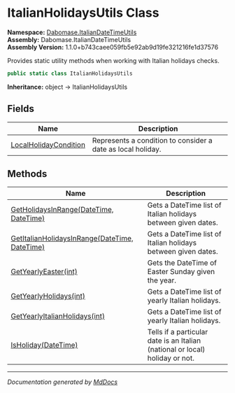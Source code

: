 ﻿<!--  
  <auto-generated>   
    The contents of this file were generated by a tool.  
    Changes to this file may be list if the file is regenerated  
  </auto-generated>   
-->

# ItalianHolidaysUtils Class

**Namespace:** [Dabomase.ItalianDateTimeUtils](../index.md)  
**Assembly:** Dabomase.ItalianDateTimeUtils  
**Assembly Version:** 1.1.0+b743caee059fb5e92ab9d19fe321216fe1d37576

Provides static utility methods when working with Italian holidays checks.

```csharp
public static class ItalianHolidaysUtils
```

**Inheritance:** object → ItalianHolidaysUtils

## Fields

| Name                                                     | Description                                                 |
| -------------------------------------------------------- | ----------------------------------------------------------- |
| [LocalHolidayCondition](fields/LocalHolidayCondition.md) | Represents a condition to consider a date as local holiday. |

## Methods

| Name                                                                                  | Description                                                                  |
| ------------------------------------------------------------------------------------- | ---------------------------------------------------------------------------- |
| [GetHolidaysInRange(DateTime, DateTime)](methods/GetHolidaysInRange.md)               | Gets a DateTime list of Italian holidays between given dates.                |
| [GetItalianHolidaysInRange(DateTime, DateTime)](methods/GetItalianHolidaysInRange.md) | Gets a DateTime list of Italian holidays between given dates.                |
| [GetYearlyEaster(int)](methods/GetYearlyEaster.md)                                    | Gets the DateTime of Easter Sunday given the year.                           |
| [GetYearlyHolidays(int)](methods/GetYearlyHolidays.md)                                | Gets a DateTime list of yearly Italian holidays.                             |
| [GetYearlyItalianHolidays(int)](methods/GetYearlyItalianHolidays.md)                  | Gets a DateTime list of yearly Italian holidays.                             |
| [IsHoliday(DateTime)](methods/IsHoliday.md)                                           | Tells if a particular date is an Italian (national or local) holiday or not. |

___

*Documentation generated by [MdDocs](https://github.com/ap0llo/mddocs)*
